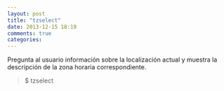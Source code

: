 ```yaml
---
layout: post
title: "tzselect"
date: 2013-12-15 18:19
comments: true
categories: 
---
```

Pregunta al usuario información sobre la localización actual y muestra la descripción de la zona horaria correspondiente.

>$ tzselect

